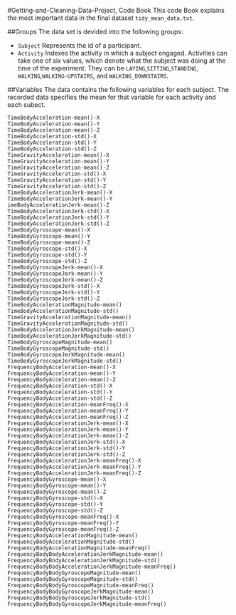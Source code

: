 #Getting-and-Cleaning-Data-Project, Code Book
This code Book explains the most important data in the final dataset `tidy_mean_data.txt`.

##Groups
The data set is devided into the following groups:

* `Subject` Represents the id of a participant.
* `Activity` Indexes the activity in which a subject engaged. Activities can take one of six values, which denote what the subject was doing at the time of the experiment. They can be `LAYING`,`SITTING`,`STANDING`, `WALKING`,`WALKING-UPSTAIRS`, and `WALKING_DOWNSTAIRS`.

##Variables
The data contains the following variables for each subject. The recorded data specifies the mean for that variable for each activity and each subect.

`TimeBodyAcceleration-mean()-X`                   
`TimeBodyAcceleration-mean()-Y`                      
`TimeBodyAcceleration-mean()-Z`                      
`TimeBodyAcceleration-std()-X`                       
`TimeBodyAcceleration-std()-Y`                       
`TimeBodyAcceleration-std()-Z`                       
 `TimeGravityAcceleration-mean()-X`                   
`TimeGravityAcceleration-mean()-Y`                     
`TimeGravityAcceleration-mean()-Z`                     
`TimeGravityAcceleration-std()-X`                      
`TimeGravityAcceleration-std()-Y`                      
`TimeGravityAcceleration-std()-Z`                      
`TimeBodyAccelerationJerk-mean()-X`                    
`TimeBodyAccelerationJerk-mean()-Y`                    
`imeBodyAccelerationJerk-mean()-Z`                    
`TimeBodyAccelerationJerk-std()-X`                     
`TimeBodyAccelerationJerk-std()-Y`                     
`TimeBodyAccelerationJerk-std()-Z`                     
`TimeBodyGyroscope-mean()-X`                           
`TimeBodyGyroscope-mean()-Y`                           
`TimeBodyGyroscope-mean()-Z`                           
`TimeBodyGyroscope-std()-X`                            
`TimeBodyGyroscope-std()-Y`                            
`TimeBodyGyroscope-std()-Z`                            
`TimeBodyGyroscopeJerk-mean()-X`                       
`TimeBodyGyroscopeJerk-mean()-Y`                       
`TimeBodyGyroscopeJerk-mean()-Z`                       
`TimeBodyGyroscopeJerk-std()-X`                        
`TimeBodyGyroscopeJerk-std()-Y`                        
`TimeBodyGyroscopeJerk-std()-Z`                        
`TimeBodyAccelerationMagnitude-mean()`                 
`TimeBodyAccelerationMagnitude-std()`                  
`TimeGravityAccelerationMagnitude-mean()`              
`TimeGravityAccelerationMagnitude-std()`               
`TimeBodyAccelerationJerkMagnitude-mean()`             
`TimeBodyAccelerationJerkMagnitude-std()`              
`TimeBodyGyroscopeMagnitude-mean()`                    
`TimeBodyGyroscopeMagnitude-std()`                     
`TimeBodyGyroscopeJerkMagnitude-mean()`                
`TimeBodyGyroscopeJerkMagnitude-std()`                 
`FrequencyBodyAcceleration-mean()-X`                   
`FrequencyBodyAcceleration-mean()-Y`                   
`FrequencyBodyAcceleration-mean()-Z`                   
`FrequencyBodyAcceleration-std()-X`                    
`FrequencyBodyAcceleration-std()-Y`                    
`FrequencyBodyAcceleration-std()-Z`                    
`FrequencyBodyAcceleration-meanFreq()-X`               
`FrequencyBodyAcceleration-meanFreq()-Y`               
`FrequencyBodyAcceleration-meanFreq()-Z`               
`FrequencyBodyAccelerationJerk-mean()-X`               
`FrequencyBodyAccelerationJerk-mean()-Y`               
`FrequencyBodyAccelerationJerk-mean()-Z`             
`FrequencyBodyAccelerationJerk-std()-X`                
`FrequencyBodyAccelerationJerk-std()-Y`                
`FrequencyBodyAccelerationJerk-std()-Z`                
`FrequencyBodyAccelerationJerk-meanFreq()-X`           
`FrequencyBodyAccelerationJerk-meanFreq()-Y`           
`FrequencyBodyAccelerationJerk-meanFreq()-Z`           
`FrequencyBodyGyroscope-mean()-X`                      
`FrequencyBodyGyroscope-mean()-Y`                      
`FrequencyBodyGyroscope-mean()-Z`                      
`FrequencyBodyGyroscope-std()-X`                       
`FrequencyBodyGyroscope-std()-Y`                       
`FrequencyBodyGyroscope-std()-Z`                       
`FrequencyBodyGyroscope-meanFreq()-X`                  
`FrequencyBodyGyroscope-meanFreq()-Y`                  
`FrequencyBodyGyroscope-meanFreq()-Z`                  
`FrequencyBodyAccelerationMagnitude-mean()`            
`FrequencyBodyAccelerationMagnitude-std()`             
`FrequencyBodyAccelerationMagnitude-meanFreq()`        
`FrequencyBodyBodyAccelerationJerkMagnitude-mean()`    
`FrequencyBodyBodyAccelerationJerkMagnitude-std()`     
`FrequencyBodyBodyAccelerationJerkMagnitude-meanFreq()`
`FrequencyBodyBodyGyroscopeMagnitude-mean()`           
`FrequencyBodyBodyGyroscopeMagnitude-std()`            
`FrequencyBodyBodyGyroscopeMagnitude-meanFreq()`       
`FrequencyBodyBodyGyroscopeJerkMagnitude-mean()`       
`FrequencyBodyBodyGyroscopeJerkMagnitude-std()`        
`FrequencyBodyBodyGyroscopeJerkMagnitude-meanFreq()`
